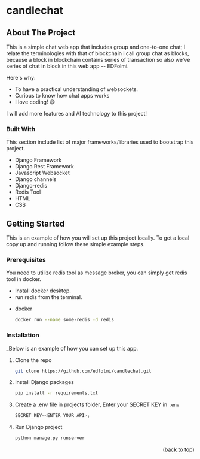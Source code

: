 # candlechat

<!-- ABOUT THE PROJECT -->
## About The Project

<!-- [![Product Name Screen Shot][product-screenshot]](https://example.com) -->

This is a simple chat web app that includes group and one-to-one chat; I relate the terminologies with that of blockchain i call group chat as blocks, because a block in blockchain contains series of transaction so also we've series of chat in block in this web app -- EDFolmi.

Here's why:
* To have a practical understanding of websockets.
* Curious to know how chat apps works
* I love coding! :smile:

I will add more features and AI technology to this project!

<!-- Use the `BLANK_README.md` to get started. -->

<!-- <p align="right">(<a href="#readme-top">back to top</a>)</p> -->



### Built With

This section include list of major frameworks/libraries used to bootstrap this project. <!-- Leave any add-ons/plugins for the acknowledgements section. Here are a few examples. -->

* Django Framework
* Django Rest Framework
* Javascript Websocket
* Django channels
* Django-redis
* Redis Tool
* HTML
* CSS

<!-- <p align="right">(<a href="#readme-top">back to top</a>)</p> -->


<!-- GETTING STARTED -->
## Getting Started

This is an example of how you will set up this project locally.
To get a local copy up and running follow these simple example steps.


### Prerequisites

You need to utilize redis tool as message broker, you can simply get redis tool in docker.
- Install docker desktop.
- run redis from the terminal.

* docker
  ```sh
  docker run --name some-redis -d redis
  ```

### Installation

_Below is an example of how you can set up this app. <!-- This template doesn't rely on any external dependencies or services._ -->

1. Clone the repo
   ```sh
   git clone https://github.com/edfolmi/candlechat.git
   ```
2. Install Django packages
   ```sh
   pip install -r requirements.txt
   ```
3. Create a .env file in projects folder, Enter your SECRET KEY in `.env`
   ```js
   SECRET_KEY=<ENTER YOUR API>;
   ```
4. Run Django project
   ```sh
   python manage.py runserver
   ```

<p align="right">(<a href="#readme-top">back to top</a>)</p>
